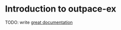 # Introduction to outpace-ex

TODO: write [great documentation](http://jacobian.org/writing/great-documentation/what-to-write/)
